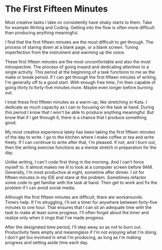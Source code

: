 # The First Fifteen Minutes

Most creative tasks I take on consistently have shaky starts to them.  Take for example Writing and Coding. Getting into the flow is often more difficult than producing anything meaningful. 

I find that the first fifteen minutes are the most difficult to get through. The process of staring down at a blank page, or a blank screen. Tuning imperfection from the instrument and warming up the voice.

These first fifteen minutes are the most uncomfortable and also the most introspective. The process of going inward and dedicating attention to a single activity. This period at the beginning of a task functions to me as the make or break period. If I can get through the first fifteen minutes of writing, I'm generally off to a good start. With enough free time, I'm then capable of going thirty to forty-five minutes more. Maybe even longer before burning out.

I treat these first fifteen minutes as a warm-up, like stretching or Kata. I dedicate as much capacity as I can to focusing on the task at hand. During this period I know that I won't be able to produce anything meaningful. But know that if I get through it, there is a chance that I produce something good.

My most creative experience lately has been taking the first fifteen minutes of the day to write. I go to the kitchen where I make coffee or tea and write freely.  If I can continue to write after that, I'm pleased. If not, and I burn out, then the writing exercise functions as a mental stretch in preparation for the day. 

Unlike writing, I can't code first thing in the morning. And I can't force myself to. It almost makes me ill to look at a computer screen before 9AM. Generally, I'm most productive at night, sometime after dinner. I sit for fifteen minutes in my IDE and stare at the problem. Sometimes refactor some code to get familiar with the task at hand. Then get to work and fix the problem if I can avoid social media. 

Although the first fifteen minutes are difficult, there are workarounds. Timers help. If I'm struggling, I'll set a timer for anywhere between forty-five minutes to one hour. That ensures that I can sit an adequate time with the task to make at least some progress. I'll often forget about the timer and realize only when it rings that I've made progress.

After the designated time period, I'll step away so as not to burn out. Productivity feels empty and meaningless if I'm not enjoying what I'm doing. I don't get too involved in what I'm producing, as long as I'm making progress and setting aside time each day.
